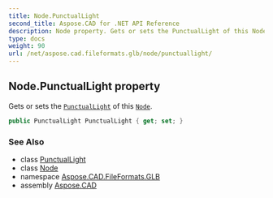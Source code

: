 ```yaml
---
title: Node.PunctualLight
second_title: Aspose.CAD for .NET API Reference
description: Node property. Gets or sets the PunctualLight of this Node
type: docs
weight: 90
url: /net/aspose.cad.fileformats.glb/node/punctuallight/
---
```

## Node.PunctualLight property

Gets or sets the [`PunctualLight`](../../punctuallight/) of this [`Node`](../).

```csharp
public PunctualLight PunctualLight { get; set; }
```

### See Also

* class [PunctualLight](../../punctuallight/)
* class [Node](../)
* namespace [Aspose.CAD.FileFormats.GLB](../../node/)
* assembly [Aspose.CAD](../../../)


